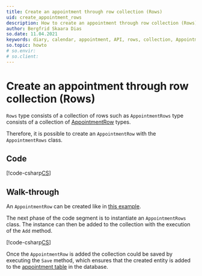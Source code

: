 ```yaml
---
title: Create an appointment through row collection (Rows)
uid: create_appointment_rows
description: How to create an appointment through row collection (Rows).
author: Bergfrid Skaara Dias
so.date: 11.04.2021
keywords: diary, calendar, appointment, API, rows, collection, AppointmentRows
so.topic: howto
# so.envir:
# so.client:
---
```


# Create an appointment through row collection (Rows)

`Rows` type consists of a collection of rows such as `AppointmentRows` type consists of a collection of [AppointmentRow][3] types.

Therefore, it is possible to create an `AppointmentRow` with the `AppointmentRows` class.

## Code

[!code-csharp[CS](includes/create-apt-rows.cs)]

## Walk-through

An `AppointmentRow` can be created like in [this example][1].

The next phase of the code segment is to instantiate an `AppointmentRows` class. The instance can then be added to the collection with the execution of the `Add` method.

[!code-csharp[CS](includes/create-apt-rows.cs?range=20,23,26)]

Once the `AppointmentRow` is added the collection could be saved by executing the `Save` method, which ensures that the created entity is added to the [appointment table][2] in the database.

<!-- Referenced links -->
[1]: create-apt-row.md
[2]: ../../../database/tables/appointment.md
[3]: <xref:SuperOffice.CRM.Rows.AppointmentRow>
